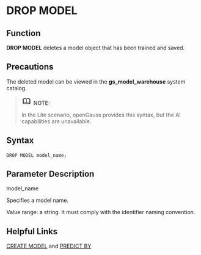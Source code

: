 # DROP MODEL<a name="EN-US_TOPIC_0000001148169736"></a>

## Function<a name="section201561822201319"></a>

**DROP MODEL**  deletes a model object that has been trained and saved.

## Precautions<a name="section1463163201612"></a>

The deleted model can be viewed in the  **gs\_model\_warehouse**  system catalog.

>![](public_sys-resources/icon-note.gif) **NOTE:** 
>
>In the Lite scenario, openGauss provides this syntax, but the AI capabilities are unavailable.

## Syntax<a name="section15925137181918"></a>

```
DROP MODEL model_name;
```

## Parameter Description<a name="section14540175161916"></a>

model\_name

Specifies a model name.

Value range: a string. It must comply with the identifier naming convention.

## Helpful Links<a name="section3791104752012"></a>

[CREATE MODEL](create-model.md)  and  [PREDICT BY](predict-by.md)

